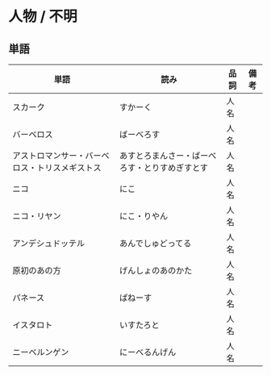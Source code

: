 # 人物 / 不明

## 単語

|単語|読み|品詞|備考|
|---|---|---|---|
|スカーク|すかーく|人名||
|バーベロス|ばーべろす|人名||
|アストロマンサー・バーベロス・トリスメギストス|あすとろまんさー・ばーべろす・とりすめぎすとす|人名||
|ニコ|にこ|人名||
|ニコ・リヤン|にこ・りやん|人名||
|アンデシュドッテル|あんでしゅどってる|人名||
|原初のあの方|げんしょのあのかた|人名||
|パネース|ぱねーす|人名||
|イスタロト|いすたろと|人名||
|ニーベルンゲン|にーべるんげん|人名||